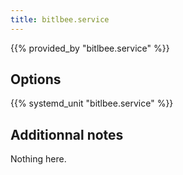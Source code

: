 ```yaml
---
title: bitlbee.service
---
```


{{% provided_by "bitlbee.service" %}}

## Options

{{% systemd_unit "bitlbee.service" %}}

## Additionnal notes

Nothing here.